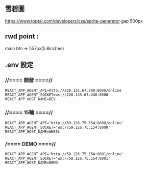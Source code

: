 ## 雪碧圖 
https://www.toptal.com/developers/css/sprite-generator
gap 500px

## rwd point : 
main btn => 557px(5.8inches) 


## .env 設定
### //==== 開發 ====//
```
REACT_APP_AGENT_API=http://220.135.67.240:8000/online
REACT_APP_AGENT_SOCKET=ws://220.135.67.240:8000
REACT_APP_HOST_NAME=DEV
```
### //==== 15輪 ====//
```
REACT_APP_AGENT_API='http://59.126.75.154:8000/online'
REACT_APP_AGENT_SOCKET='ws://59.126.75.154:8000'
REACT_APP_HOST_NAME=WHEEL
```

### /==== DEMO ====//
```
REACT_APP_AGENT_API='http://59.126.75.154:8001/online'
REACT_APP_AGENT_SOCKET='ws://59.126.75.154:8001'
REACT_APP_HOST_NAME=DEMO
```

